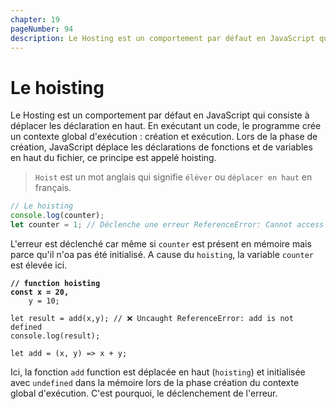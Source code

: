 ```yaml
---
chapter: 19
pageNumber: 94
description: Le Hosting est un comportement par défaut en JavaScript qui consiste à déplacer les déclaration en haut. En exécutant un code, le programme crée un contexte global d'exécution (création et exécution). Lors de la phase de création, JavaScript déplace les déclarations de fonctions et de variables en haut du fichier, ce principe est appelé hoisting.
---
```

# Le hoisting

Le Hosting est un comportement par défaut en JavaScript qui consiste à déplacer les déclaration en haut. En exécutant un code, le programme crée un contexte global d'exécution : création et exécution. Lors de la phase de création, JavaScript déplace les déclarations de fonctions et de variables en haut du fichier, ce principe est appelé hoisting.&#x20;

> `Hoist` est un mot anglais qui signifie `éléver` ou `déplacer en haut` en français.

```javascript
// Le hoisting
console.log(counter);
let counter = 1; // Déclenche une erreur ReferenceError: Cannot access 'counter' before initialization
```

L'erreur est déclenché car même si `counter` est présent en mémoire mais parce qu'il n'oa pas été initialisé. A cause du `hoisting`, la variable `counter` est élevée ici.&#x20;


<pre class="language-javascript"><code class="lang-javascript"><strong>// function hoisting
</strong><strong>const x = 20,
</strong>    y = 10;

let result = add(x,y); // ❌ Uncaught ReferenceError: add is not defined
console.log(result);

let add = (x, y) => x + y; 
</code></pre>

Ici, la fonction `add` function est déplacée en haut (`hoisting`) et initialisée avec `undefined` dans la mémoire lors de la phase création du contexte global d'exécution. C'est pourquoi, le déclenchement de l'erreur.&#x20;